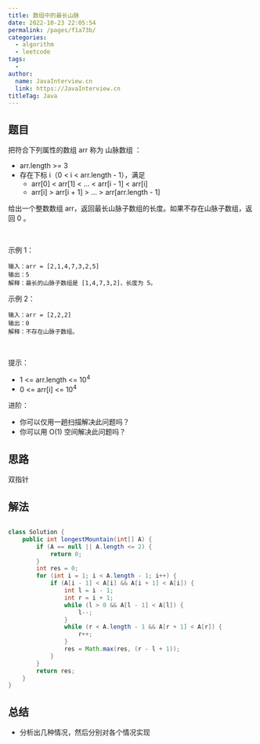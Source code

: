 ```yaml
---
title: 数组中的最长山脉
date: 2022-10-23 22:05:54
permalink: /pages/f1a73b/
categories:
  - algorithm
  - leetcode
tags:
  - 
author: 
  name: JavaInterview.cn
  link: https://JavaInterview.cn
titleTag: Java
---
```



## 题目

把符合下列属性的数组 arr 称为 山脉数组 ：

- arr.length >= 3
- 存在下标 i（0 < i < arr.length - 1），满足
    - arr[0] < arr[1] < ... < arr[i - 1] < arr[i]
    - arr[i] > arr[i + 1] > ... > arr[arr.length - 1]

给出一个整数数组 arr，返回最长山脉子数组的长度。如果不存在山脉子数组，返回 0 。

 

示例 1：

    输入：arr = [2,1,4,7,3,2,5]
    输出：5
    解释：最长的山脉子数组是 [1,4,7,3,2]，长度为 5。
示例 2：

    输入：arr = [2,2,2]
    输出：0
    解释：不存在山脉子数组。
 

提示：

- 1 <= arr.length <= 10<sup>4</sup>
- 0 <= arr[i] <= 10<sup>4</sup>


进阶：

- 你可以仅用一趟扫描解决此问题吗？
- 你可以用 O(1) 空间解决此问题吗？


## 思路

双指针

## 解法
```java

class Solution {
    public int longestMountain(int[] A) {
        if (A == null || A.length <= 2) {
            return 0;
        }
        int res = 0;
        for (int i = 1; i < A.length - 1; i++) {
            if (A[i - 1] < A[i] && A[i + 1] < A[i]) {
                int l = i - 1;
                int r = i + 1;
                while (l > 0 && A[l - 1] < A[l]) {
                    l--;
                }
                while (r < A.length - 1 && A[r + 1] < A[r]) {
                    r++;
                }
                res = Math.max(res, (r - l + 1));
            }
        }
        return res;
    }
}
```

## 总结

- 分析出几种情况，然后分别对各个情况实现 
